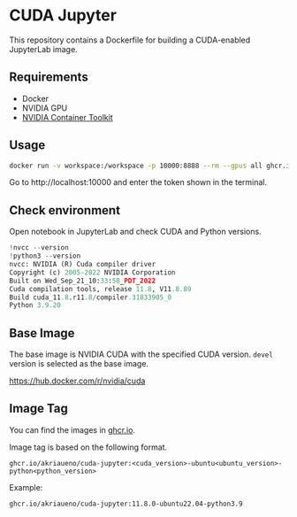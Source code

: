 # CUDA Jupyter

This repository contains a Dockerfile for building a CUDA-enabled JupyterLab image.

## Requirements

- Docker
- NVIDIA GPU
- [NVIDIA Container Toolkit](https://docs.nvidia.com/datacenter/cloud-native/container-toolkit/latest/install-guide.html)

## Usage

```bash
docker run -v workspace:/workspace -p 10000:8888 --rm --gpus all ghcr.io/akriaueno/cuda-jupyter:11.8.0-ubuntu22.04-python3.9
```

Go to http://localhost:10000 and enter the token shown in the terminal.

## Check environment
Open notebook in JupyterLab and check CUDA and Python versions.

```python
!nvcc --version
!python3 --version
nvcc: NVIDIA (R) Cuda compiler driver
Copyright (c) 2005-2022 NVIDIA Corporation
Built on Wed_Sep_21_10:33:58_PDT_2022
Cuda compilation tools, release 11.8, V11.8.89
Build cuda_11.8.r11.8/compiler.31833905_0
Python 3.9.20
```

## Base Image

The base image is NVIDIA CUDA with the specified CUDA version.
`devel` version is selected as the base image.

https://hub.docker.com/r/nvidia/cuda

## Image Tag

You can find the images in [ghcr.io](https://github.com/akriaueno/ml-docker/pkgs/container/cuda-jupyter).

Image tag is based on the following format.

```
ghcr.io/akriaueno/cuda-jupyter:<cuda_version>-ubuntu<ubuntu_version>-python<python_version>
```

Example:

```
ghcr.io/akriaueno/cuda-jupyter:11.8.0-ubuntu22.04-python3.9
```
